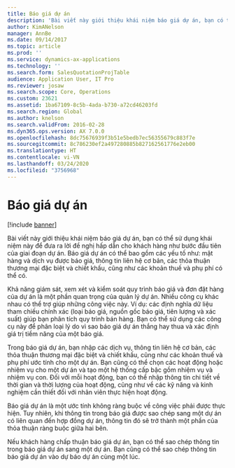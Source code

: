 ```yaml
---
title: Báo giá dự án
description: 'Bài viết này giới thiệu khái niệm báo giá dự án, bạn có thể sử dụng khái niệm này để đưa ra lời đề nghị hấp dẫn cho khách hàng như bước đầu tiên của giai đoạn dự án. Báo giá dự án có thể bao gồm các yếu tố như: mặt hàng và dịch vụ được báo giá, thông tin liên hệ cơ bản, các thỏa thuận thương mại đặc biệt và chiết khấu, cũng như các khoản thuế và phụ phí có thể có.'
author: KimANelson
manager: AnnBe
ms.date: 09/14/2017
ms.topic: article
ms.prod: ''
ms.service: dynamics-ax-applications
ms.technology: ''
ms.search.form: SalesQuotationProjTable
audience: Application User, IT Pro
ms.reviewer: josaw
ms.search.scope: Core, Operations
ms.custom: 23621
ms.assetid: 1ba67109-8c5b-4ada-b730-a72cd46203fd
ms.search.region: Global
ms.author: knelson
ms.search.validFrom: 2016-02-28
ms.dyn365.ops.version: AX 7.0.0
ms.openlocfilehash: 8dc75676939f3b51e5bedb7ec56355679c883f7e
ms.sourcegitcommit: 8c786230ef2a497280885b827162561776e2eb00
ms.translationtype: HT
ms.contentlocale: vi-VN
ms.lasthandoff: 03/24/2020
ms.locfileid: "3756968"
---
```

# <a name="project-quotations"></a>Báo giá dự án

[!include [banner](../includes/banner.md)]

Bài viết này giới thiệu khái niệm báo giá dự án, bạn có thể sử dụng khái niệm này để đưa ra lời đề nghị hấp dẫn cho khách hàng như bước đầu tiên của giai đoạn dự án. Báo giá dự án có thể bao gồm các yếu tố như: mặt hàng và dịch vụ được báo giá, thông tin liên hệ cơ bản, các thỏa thuận thương mại đặc biệt và chiết khấu, cũng như các khoản thuế và phụ phí có thể có. 

Khả năng giám sát, xem xét và kiểm soát quy trình báo giá và đơn đặt hàng của dự án là một phần quan trọng của quản lý dự án. Nhiều công cụ khác nhau có thể trợ giúp những công việc này. Ví dụ: các định nghĩa dữ liệu tham chiếu chính xác (loại báo giá, nguồn gốc báo giá, tiên lượng và xác suất) giúp bạn phân tích quy trình bán hàng. Bạn có thể sử dụng các công cụ này để phân loại lý do vì sao báo giá dự án thắng hay thua và xác định giá trị tiềm năng của một báo giá. 

Trong báo giá dự án, bạn nhập các dịch vụ, thông tin liên hệ cơ bản, các thỏa thuận thương mại đặc biệt và chiết khấu, cũng như các khoản thuế và phụ phí ước tính cho một dự án. Bạn cũng có thể chọn các hoạt động hoặc nhiệm vụ cho một dự án và tạo một hệ thống cấp bậc gồm nhiệm vụ và nhiệm vụ con. Đối với mỗi hoạt động, bạn có thể nhập thông tin chi tiết về thời gian và thời lượng của hoạt động, cũng như về các kỹ năng và kinh nghiệm cần thiết đối với nhân viên thực hiện hoạt động. 

Báo giá dự án là một ước tính không ràng buộc về công việc phải được thực hiện. Tuy nhiên, khi thông tin trong báo giá được sao chép sang một dự án có liên quan đến hợp đồng dự án, thông tin đó sẽ trở thành một phần của thỏa thuận ràng buộc giữa hai bên. 

Nếu khách hàng chấp thuận báo giá dự án, bạn có thể sao chép thông tin trong báo giá dự án sang một dự án. Bạn cũng có thể sao chép thông tin báo giá dự án vào dự báo dự án cùng một lúc.



